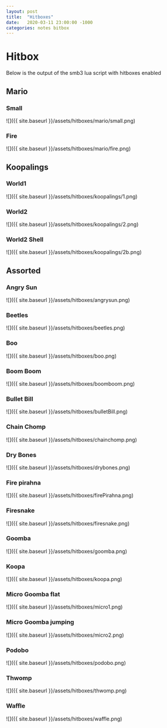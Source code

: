 ```yaml
---
layout: post
title:  "Hitboxes"
date:   2020-03-11 23:00:00 -1000
categories: notes bitbox
---
```


# Hitbox

Below is the output of the smb3 lua script with hitboxes enabled

## Mario

### Small
![]({{ site.baseurl }}/assets/hitboxes/mario/small.png)

### Fire
![]({{ site.baseurl }}/assets/hitboxes/mario/fire.png)

## Koopalings

### World1
![]({{ site.baseurl }}/assets/hitboxes/koopalings/1.png)

### World2
![]({{ site.baseurl }}/assets/hitboxes/koopalings/2.png)

### World2 Shell
![]({{ site.baseurl }}/assets/hitboxes/koopalings/2b.png)

## Assorted

### Angry Sun
![]({{ site.baseurl }}/assets/hitboxes/angrysun.png)

### Beetles
![]({{ site.baseurl }}/assets/hitboxes/beetles.png)

### Boo
![]({{ site.baseurl }}/assets/hitboxes/boo.png)

### Boom Boom
![]({{ site.baseurl }}/assets/hitboxes/boomboom.png)

### Bullet Bill
![]({{ site.baseurl }}/assets/hitboxes/bulletBill.png)

### Chain Chomp
![]({{ site.baseurl }}/assets/hitboxes/chainchomp.png)

### Dry Bones
![]({{ site.baseurl }}/assets/hitboxes/drybones.png)

### Fire pirahna
![]({{ site.baseurl }}/assets/hitboxes/firePirahna.png)

### Firesnake
![]({{ site.baseurl }}/assets/hitboxes/firesnake.png)

### Goomba
![]({{ site.baseurl }}/assets/hitboxes/goomba.png)

### Koopa
![]({{ site.baseurl }}/assets/hitboxes/koopa.png)

### Micro Goomba flat
![]({{ site.baseurl }}/assets/hitboxes/micro1.png)

### Micro Goomba jumping
![]({{ site.baseurl }}/assets/hitboxes/micro2.png)

### Podobo
![]({{ site.baseurl }}/assets/hitboxes/podobo.png)

### Thwomp
![]({{ site.baseurl }}/assets/hitboxes/thwomp.png)

### Waffle
![]({{ site.baseurl }}/assets/hitboxes/waffle.png)